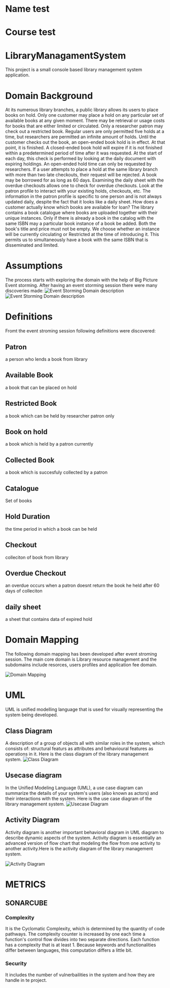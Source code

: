 # Name test
# Course test


# LibraryManagamentSystem
This project is a small console based library management system application. 
# Domain Background
At its numerous library branches, a public library allows its users to place books on hold. Only one customer may place a hold on any particular set of available books at any given moment. There may be retrieval or usage costs for books that are either limited or circulated. Only a researcher patron may check out a restricted book. Regular users are only permitted five holds at a time, but researchers are permitted an infinite amount of holds. Until the customer checks out the book, an open-ended book hold is in effect. At that point, it is finished. A closed-ended book hold will expire if it is not finished within a predetermined period of time after it was requested. At the start of each day, this check is performed by looking at the daily document with expiring holdings. An open-ended hold time can only be requested by researchers. If a user attempts to place a hold at the same library branch with more than two late checkouts, their request will be rejected. A book may be borrowed for as long as 60 days. Examining the daily sheet with the overdue checkouts allows one to check for overdue checkouts. Look at the patron profile to interact with your existing holds, checkouts, etc. The information in the patron profile is specific to one person and is not always updated daily, despite the fact that it looks like a daily sheet.
How does a customer actually know which books are available for loan? The library contains a book catalogue where books are uploaded together with their unique instances. Only if there is already a book in the catalog with the same ISBN may a particular book instance of a book be added. Both the book's title and price must not be empty. We choose whether an instance will be currently circulating or Restricted at the time of introducing it. This permits us to simultaneously have a book with the same ISBN that is disseminated and limited.
# Assumptions
The process starts with exploring the domain with the help of Big Picture Event storming. After having an event storming session there were many discoveries made:
![Event Storming Domain description](LibraryManagamentSystem-main/images/DDD/eventStorming.PNG) 
![Event Storming Domain description](LibraryManagamentSystem-main/images/DDD/eS2.PNG) 
# Definitions
Fromt the event stroming session following definitions were discovered:
## Patron
a person who lends a book from library
## Available Book
a book that can be placed on hold
## Restricted Book
a book which can be held by researcher patron only
## Book on hold
a book which is held by a patron currently
## Collected Book
a book which is succesfuly collected by a patron
## Catalogue
Set of books
## Hold Duration
the time period in which a book can be held
## Checkout
colleciton of book from library
## Overdue Checkout
an overdue occurs when a patron doesnt return the book he held after 60 days of colleciton
## daily sheet
a sheet that contains data of expired hold
# Domain Mapping
The following domain mapping has been developed after event stroming session. The main core domain is Library resource management and the subdomains include resorces, users profiles and application fee domain.

![Domain Mapping](LibraryManagamentSystem-main/images/DDD/domain.png)
# UML
UML is unified modelling language that is used for visually representing the system being developed. 
## Class Diagram
A description of a group of objects all with similar roles in the system, which consists of: structural featurs as attributes and behavioural features as operations in it. Here is the class diagram of the library management system. 
![Class Diagram](LibraryManagamentSystem-main/images/UML/libClass.png)
## Usecase diagram
In the Unified Modeling Language (UML), a use case diagram can summarize the details of your system's users (also known as actors) and their interactions with the system. Here is the use case diagram of the library management system.
![Usecase Diagram](LibraryManagamentSystem-main/images/UML/usecase.png)
## Activity Diagram
Activity diagram is another important behavioral diagram in UML diagram to describe dynamic aspects of the system. Activity diagram is essentially an advanced version of flow chart that modeling the flow from one activity to another activity.Here is the activity diagram of the library management system. 

![Activity Diagram](LibraryManagamentSystem-main/images/UML/Activity.png)

# METRICS
## SONARCUBE
### Complexity
It is the Cyclomatic Complexity, which is determined by the quantity of code pathways. The complexity counter is increased by one each time a function's control flow divides into two separate directions. Each function has a complexity that is at least 1. Because keywords and functionalities differ between languages, this computation differs a little bit.
### Security
It includes the number of vulnerbailities in the system and how they are handle in te project.

